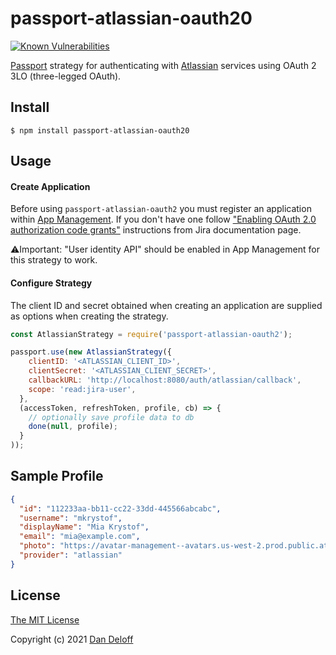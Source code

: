 # passport-atlassian-oauth20

[![Known Vulnerabilities](https://snyk.io/test/github/dannydeloff/passport-atlassian-oauth2/badge.svg)](https://snyk.io/test/github/dannydeloff/passport-atlassian-oauth2)

[Passport](https://github.com/jaredhanson/passport) strategy for authenticating
with [Atlassian](https://atlassian.com) services using OAuth 2 3LO (three-legged OAuth).


## Install
```shell
$ npm install passport-atlassian-oauth20
```

## Usage

#### Create Application

Before using `passport-atlassian-oauth2` you must register an application within [App Management](https://developer.atlassian.com/apps/). If you don't have one follow ["Enabling OAuth 2.0 authorization code grants"](https://developer.atlassian.com/cloud/jira/platform/oauth-2-authorization-code-grants-3lo-for-apps/#enabling-oauth-2-0--3lo-) instructions from Jira documentation page.

⚠️Important: "User identity API" should be enabled in App Management for this strategy to work.

#### Configure Strategy

The client ID and secret obtained when creating an application are supplied as options when creating the strategy.

```js
const AtlassianStrategy = require('passport-atlassian-oauth2');

passport.use(new AtlassianStrategy({
    clientID: '<ATLASSIAN_CLIENT_ID>',
    clientSecret: '<ATLASSIAN_CLIENT_SECRET>',
    callbackURL: 'http://localhost:8080/auth/atlassian/callback',
    scope: 'read:jira-user',
  },
  (accessToken, refreshToken, profile, cb) => {
    // optionally save profile data to db
    done(null, profile);
  }
));
```

## Sample Profile
```json
{
  "id": "112233aa-bb11-cc22-33dd-445566abcabc",
  "username": "mkrystof",
  "displayName": "Mia Krystof",
  "email": "mia@example.com",
  "photo": "https://avatar-management--avatars.us-west-2.prod.public.atl-paas.net/112233aa-bb11-cc22-33dd-445566abcabc/1234abcd-9876-54aa-33aa-1234dfsade9487ds",
  "provider": "atlassian"
}
```

## License

[The MIT License](http://opensource.org/licenses/MIT)

Copyright (c) 2021 [Dan Deloff](http://github.com/dannydeloff)